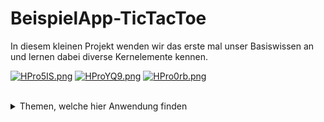 # BeispielApp-TicTacToe

In diesem kleinen Projekt wenden wir das erste mal unser Basiswissen an und lernen dabei diverse Kernelemente kennen.

[![HPro5IS.png](https://iili.io/HPro5IS.png)](https://freeimage.host/de) [![HProYQ9.png](https://iili.io/HProYQ9.png)](https://freeimage.host/de) [![HPro0rb.png](https://iili.io/HPro0rb.png)](https://freeimage.host/de)

<br>

<details>
  <summary>Themen, welche hier Anwendung finden</summary>
<br>
- Benutzeroberfläche mit Constraint- und LinearLayout erstellen
- Erstellen von wiederverwendbaren Styles-Vorlagen
- UI-Binding
- Benutzerdefinierte Funktionen erstellen und entsprechenden View-Elementen zuweisen
- AlertDialog
- benutzerdefinierte Layouts erstellen und implementieren
- local storage mit SharedPreferences (Speichern und Editieren)
- Starten weiterer Activities und Übermittlung von Daten
- Toast-Messages

  
</details>

